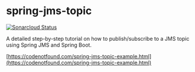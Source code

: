 # spring-jms-topic

[![Sonarcloud Status](https://sonarcloud.io/api/project_badges/measure?project=com.codenotfound%3Aspring-jms-topic&metric=alert_status)](https://sonarcloud.io/dashboard?id=com.codenotfound%3Aspring-jms-topic)

A detailed step-by-step tutorial on how to publish/subscribe to a JMS topic using Spring JMS and Spring Boot.

[https://codenotfound.com/spring-jms-topic-example.html](https://codenotfound.com/spring-jms-topic-example.html)
